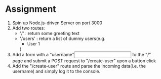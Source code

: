 # Assignment

1. Spin up Node.js-driven Server on port 3000
2. Add two routes:
   - '/' : return some greeting text
   - '/users' : return a list of dummy users(e.g. <ul><li>User 1</li></ul>)
3. Add a form with a "username"<input> to the "/" page and submit a POST request to "/create-user" upon a button click
4. Add the "/create-user" route and parse the incoming data(i.e. the username) and simply log it to the console.
